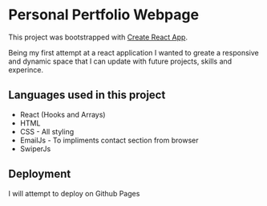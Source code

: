 # Personal Pertfolio Webpage

This project was bootstrapped with [Create React App](https://github.com/facebook/create-react-app).

Being my first attempt at a react application I wanted to greate a responsive and dynamic space that I can update with future projects, skills and experince. 

## Languages used in this project

- React (Hooks and Arrays)
- HTML
- CSS - All styling
- EmailJs - To impliments contact section from browser
- SwiperJs

## Deployment

I will attempt to deploy on Github Pages

